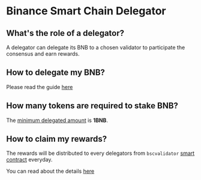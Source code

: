 # Binance Smart Chain Delegator

## What's the role of a delegator?

A delegator can delegate its BNB to a chosen validator to participate the consensus and earn rewards.

## How to delegate my BNB?

Please read the guide [here](../../smart-chain/delegator/del-guide.md)

## How many tokens are required to stake BNB?

The [minimum delegated amount](../../smart-chain/validator/Parameters.md) is **1BNB**.

## How to claim my rewards?

The rewards will be distributed to every delegators from `bscvalidator` [smart contract](https://explorer.binance.org/smart-testnet/address/0x0000000000000000000000000000000000001000/transactions) everyday.

You can read about the details [here](../../guides/concepts/bc-staking.md)
